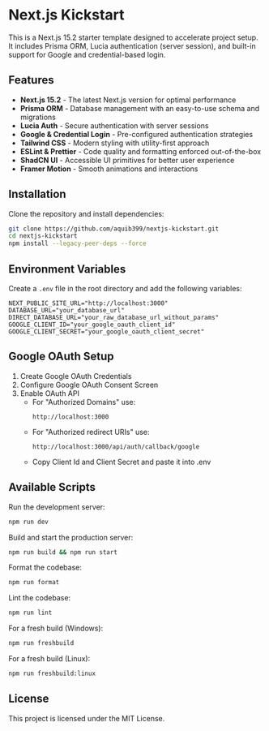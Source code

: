 # Next.js Kickstart

This is a Next.js 15.2 starter template designed to accelerate project setup. It includes Prisma ORM, Lucia authentication (server session), and built-in support for Google and credential-based login.

## Features

- **Next.js 15.2** - The latest Next.js version for optimal performance
- **Prisma ORM** - Database management with an easy-to-use schema and migrations
- **Lucia Auth** - Secure authentication with server sessions
- **Google & Credential Login** - Pre-configured authentication strategies
- **Tailwind CSS** - Modern styling with utility-first approach
- **ESLint & Prettier** - Code quality and formatting enforced out-of-the-box
- **ShadCN UI** - Accessible UI primitives for better user experience
- **Framer Motion** - Smooth animations and interactions

## Installation

Clone the repository and install dependencies:

```sh
git clone https://github.com/aquib399/nextjs-kickstart.git
cd nextjs-kickstart
npm install --legacy-peer-deps --force
```

## Environment Variables

Create a `.env` file in the root directory and add the following variables:

```env
NEXT_PUBLIC_SITE_URL="http://localhost:3000"
DATABASE_URL="your_database_url"
DIRECT_DATABASE_URL="your_raw_database_url_without_params"
GOOGLE_CLIENT_ID="your_google_oauth_client_id"
GOOGLE_CLIENT_SECRET="your_google_oauth_client_secret"
```

## Google OAuth Setup

1. Create Google OAuth Credentials
2. Configure Google OAuth Consent Screen
3. Enable OAuth API
   - For "Authorized Domains" use:
     ```
     http://localhost:3000
     ```
   - For "Authorized redirect URIs" use:
     ```
     http://localhost:3000/api/auth/callback/google
     ```
   - Copy Client Id and Client Secret and paste it into .env

## Available Scripts

Run the development server:

```sh
npm run dev
```

Build and start the production server:

```sh
npm run build && npm run start
```

Format the codebase:

```sh
npm run format
```

Lint the codebase:

```sh
npm run lint
```

For a fresh build (Windows):

```sh
npm run freshbuild
```

For a fresh build (Linux):

```sh
npm run freshbuild:linux
```

## License

This project is licensed under the MIT License.
